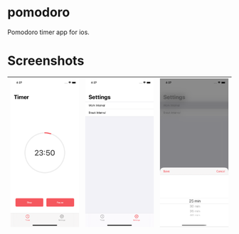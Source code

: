 # pomodoro
Pomodoro timer app for ios.

# Screenshots
[Timer]: screenshots/timer.png
[Settings]: screenshots/settings.png
[detailSetting]: screenshots/detailSetting.png

|![Timer][Timer]|![Settings][Settings]|![detailSetting][detailSetting]|
|:---:|:---:|:---:|